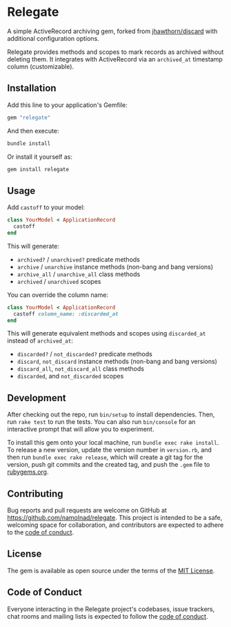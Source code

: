 # Relegate

A simple ActiveRecord archiving gem, forked from [jhawthorn/discard](https://github.com/jhawthorn/discard/tree/master) with additional configuration options.

Relegate provides methods and scopes to mark records as archived without deleting them. It integrates with ActiveRecord via an `archived_at` timestamp column (customizable).

## Installation

Add this line to your application's Gemfile:

```ruby
gem "relegate"
```

And then execute:

```bash
bundle install
```

Or install it yourself as:

```bash
gem install relegate
```

## Usage

Add `castoff` to your model:

```ruby
class YourModel < ApplicationRecord
  castoff
end
```

This will generate:

- `archived?` / `unarchived?` predicate methods
- `archive` / `unarchive` instance methods (non-bang and bang versions)
- `archive_all` / `unarchive_all` class methods
- `archived` / `unarchived` scopes

You can override the column name:

```ruby
class YourModel < ApplicationRecord
  castoff column_name: :discarded_at
end
```

This will generate equivalent methods and scopes using `discarded_at` instead of `archived_at`:
- `discarded?` / `not_discarded?` predicate methods
- `discard`, `not_discard` instance methods (non-bang and bang versions)
- `discard_all`, `not_discard_all` class methods
- `discarded`, and `not_discarded` scopes

## Development

After checking out the repo, run `bin/setup` to install dependencies. Then, run `rake test` to run the tests. You can also run `bin/console` for an interactive prompt that will allow you to experiment.

To install this gem onto your local machine, run `bundle exec rake install`. To release a new version, update the version number in `version.rb`, and then run `bundle exec rake release`, which will create a git tag for the version, push git commits and the created tag, and push the `.gem` file to [rubygems.org](https://rubygems.org).

## Contributing

Bug reports and pull requests are welcome on GitHub at https://github.com/namolnad/relegate. This project is intended to be a safe, welcoming space for collaboration, and contributors are expected to adhere to the [code of conduct](https://github.com/namolnad/relegate/blob/main/CODE_OF_CONDUCT.md).

## License

The gem is available as open source under the terms of the [MIT License](https://opensource.org/licenses/MIT).

## Code of Conduct

Everyone interacting in the Relegate project's codebases, issue trackers, chat rooms and mailing lists is expected to follow the [code of conduct](https://github.com/namolnad/relegate/blob/main/CODE_OF_CONDUCT.md).
